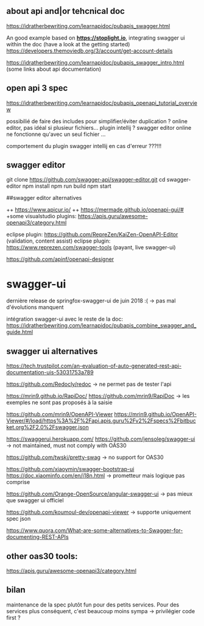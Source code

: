 


## about api and|or tehcnical doc

https://idratherbewriting.com/learnapidoc/pubapis_swagger.html

An good example based on **https://stoplight.io**, integrating swagger ui within the doc (have a look at the getting started)
https://developers.themoviedb.org/3/account/get-account-details

https://idratherbewriting.com/learnapidoc/pubapis_swagger_intro.html (some links about api documentation)


## open api 3 spec

https://idratherbewriting.com/learnapidoc/pubapis_openapi_tutorial_overview


possibilié de faire des includes pour simplifier/éviter duplication ?
online editor, pas idéal si plusieur fichiers... plugin intellij ?
swagger editor online ne fonctionne qu'avec un seul fichier ...

comportement du plugin swagger intellij en cas d'erreur ???!!!

## swagger editor

git clone https://github.com/swagger-api/swagger-editor.git
cd swagger-editor
npm install
npm run build
npm start

##swagger editor alternatives

++ https://www.apicur.io/
++ https://mermade.github.io/openapi-gui/#
+some visualstudio plugins: https://apis.guru/awesome-openapi3/category.html

eclipse plugin: https://github.com/RepreZen/KaiZen-OpenAPI-Editor (validation, content assist)
eclipse plugin: https://www.reprezen.com/swagger-tools (payant, live swagger-ui)

https://github.com/apinf/openapi-designer

# swagger-ui

dernière release de springfox-swagger-ui de juin 2018 :(
-> pas mal d'évolutions manquent

intégration swagger-ui avec le reste de la doc:
https://idratherbewriting.com/learnapidoc/pubapis_combine_swagger_and_guide.html

## swagger ui alternatives

https://tech.trustpilot.com/an-evaluation-of-auto-generated-rest-api-documentation-uis-53031753a789

https://github.com/Redocly/redoc 
-> ne permet pas de tester l'api

https://mrin9.github.io/RapiDoc/
https://github.com/mrin9/RapiDoc
-> les exemples ne sont pas proposés à la saisie

https://github.com/mrin9/OpenAPI-Viewer
https://mrin9.github.io/OpenAPI-Viewer/#/load/https%3A%2F%2Fapi.apis.guru%2Fv2%2Fspecs%2Fbitbucket.org%2F2.0%2Fswagger.json

https://swaggerui.herokuapp.com/
https://github.com/jensoleg/swagger-ui
-> not maintained, must not comply with OAS30

https://github.com/twskj/pretty-swag
-> no support for OAS30

https://github.com/xiaoymin/swagger-bootstrap-ui
https://doc.xiaominfo.com/en/i18n.html
-> prometteur mais logique pas comprise

https://github.com/Orange-OpenSource/angular-swagger-ui
-> pas mieux que swagger ui officiel

https://github.com/koumoul-dev/openapi-viewer
-> supporte uniquement spec json

https://www.quora.com/What-are-some-alternatives-to-Swagger-for-documenting-REST-APIs


## other oas30 tools:
https://apis.guru/awesome-openapi3/category.html

## bilan

maintenance de la spec plutôt fun pour des petits services.
Pour des services plus conséquent, c'est beaucoup moins sympa -> privilégier code first ?
